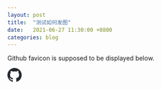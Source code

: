 ```yaml
---
layout: post
title:  "测试如何发图"
date:   2021-06-27 11:30:00 +0800
categories: blog
---
```


Github favicon is supposed to be displayed below.

![Github favicon](/assets/pics/github-favicon.png)